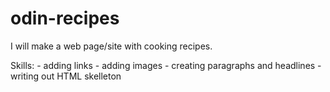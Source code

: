 # odin-recipes

I will make a web page/site with cooking recipes.

Skills:
	- adding links
	- adding images
	- creating paragraphs and headlines
	- writing out HTML skelleton
